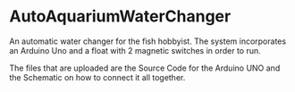 # AutoAquariumWaterChanger
An automatic water changer for the fish hobbyist. The system incorporates an Arduino Uno and a float with 2 magnetic switches in order to run.

The files that are uploaded are the Source Code for the Arduino UNO and the Schematic on how to connect it all together.
